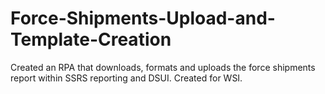 # Force-Shipments-Upload-and-Template-Creation
Created an RPA that downloads, formats and uploads the force shipments report within SSRS reporting and DSUI. Created for WSI.
